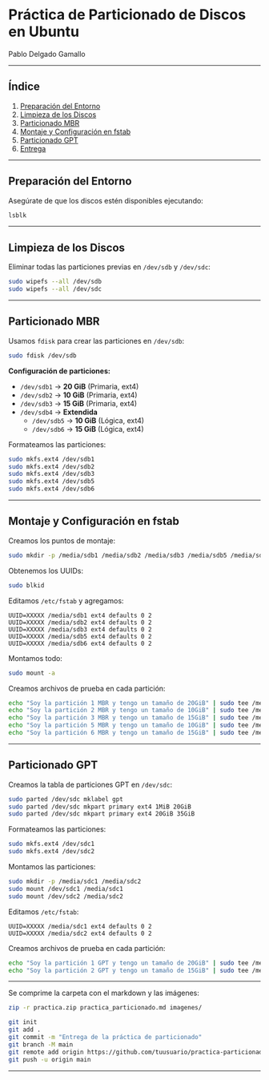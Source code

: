 # Práctica de Particionado de Discos en Ubuntu
 Pablo Delgado Gamallo


---

## Índice
1. [Preparación del Entorno](#preparacion-del-entorno)
2. [Limpieza de los Discos](#limpieza-de-los-discos)
3. [Particionado MBR](#particionado-mbr)
4. [Montaje y Configuración en fstab](#montaje-y-configuracion-en-fstab)
5. [Particionado GPT](#particionado-gpt)
6. [Entrega](#entrega)

---

## Preparación del Entorno

Asegúrate de que los discos estén disponibles ejecutando:

```bash
lsblk
```

---

## Limpieza de los Discos

Eliminar todas las particiones previas en `/dev/sdb` y `/dev/sdc`:

```bash
sudo wipefs --all /dev/sdb
sudo wipefs --all /dev/sdc
```

---

## Particionado MBR

Usamos `fdisk` para crear las particiones en `/dev/sdb`:

```bash
sudo fdisk /dev/sdb
```

**Configuración de particiones:**
- `/dev/sdb1` → **20 GiB** (Primaria, ext4)
- `/dev/sdb2` → **10 GiB** (Primaria, ext4)
- `/dev/sdb3` → **15 GiB** (Primaria, ext4)
- `/dev/sdb4` → **Extendida**
  - `/dev/sdb5` → **10 GiB** (Lógica, ext4)
  - `/dev/sdb6` → **15 GiB** (Lógica, ext4)

Formateamos las particiones:

```bash
sudo mkfs.ext4 /dev/sdb1
sudo mkfs.ext4 /dev/sdb2
sudo mkfs.ext4 /dev/sdb3
sudo mkfs.ext4 /dev/sdb5
sudo mkfs.ext4 /dev/sdb6
```

---

## Montaje y Configuración en fstab

Creamos los puntos de montaje:

```bash
sudo mkdir -p /media/sdb1 /media/sdb2 /media/sdb3 /media/sdb5 /media/sdb6
```

Obtenemos los UUIDs:

```bash
sudo blkid
```

Editamos `/etc/fstab` y agregamos:

```plaintext
UUID=XXXXX /media/sdb1 ext4 defaults 0 2
UUID=XXXXX /media/sdb2 ext4 defaults 0 2
UUID=XXXXX /media/sdb3 ext4 defaults 0 2
UUID=XXXXX /media/sdb5 ext4 defaults 0 2
UUID=XXXXX /media/sdb6 ext4 defaults 0 2
```

Montamos todo:

```bash
sudo mount -a
```

Creamos archivos de prueba en cada partición:

```bash
echo "Soy la partición 1 MBR y tengo un tamaño de 20GiB" | sudo tee /media/sdb1/info.txt
echo "Soy la partición 2 MBR y tengo un tamaño de 10GiB" | sudo tee /media/sdb2/info.txt
echo "Soy la partición 3 MBR y tengo un tamaño de 15GiB" | sudo tee /media/sdb3/info.txt
echo "Soy la partición 5 MBR y tengo un tamaño de 10GiB" | sudo tee /media/sdb5/info.txt
echo "Soy la partición 6 MBR y tengo un tamaño de 15GiB" | sudo tee /media/sdb6/info.txt
```

---

## Particionado GPT

Creamos la tabla de particiones GPT en `/dev/sdc`:

```bash
sudo parted /dev/sdc mklabel gpt
sudo parted /dev/sdc mkpart primary ext4 1MiB 20GiB
sudo parted /dev/sdc mkpart primary ext4 20GiB 35GiB
```

Formateamos las particiones:

```bash
sudo mkfs.ext4 /dev/sdc1
sudo mkfs.ext4 /dev/sdc2
```

Montamos las particiones:

```bash
sudo mkdir -p /media/sdc1 /media/sdc2
sudo mount /dev/sdc1 /media/sdc1
sudo mount /dev/sdc2 /media/sdc2
```

Editamos `/etc/fstab`:

```plaintext
UUID=XXXXX /media/sdc1 ext4 defaults 0 2
UUID=XXXXX /media/sdc2 ext4 defaults 0 2
```

Creamos archivos de prueba en cada partición:

```bash
echo "Soy la partición 1 GPT y tengo un tamaño de 20GiB" | sudo tee /media/sdc1/info.txt
echo "Soy la partición 2 GPT y tengo un tamaño de 15GiB" | sudo tee /media/sdc2/info.txt
```

---



Se comprime la carpeta con el markdown y las imágenes:

```bash
zip -r practica.zip practica_particionado.md imagenes/
```



```bash
git init
git add .
git commit -m "Entrega de la práctica de particionado"
git branch -M main
git remote add origin https://github.com/tuusuario/practica-particionado.git
git push -u origin main
```

---


